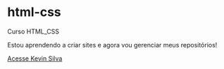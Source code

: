 # html-css
 Curso HTML_CSS

Estou aprendendo a criar sites e agora vou gerenciar meus repositórios!

<a href="https://kevinsilva2023.github.io/html-css/Projetos/menu-kevin-silva">Acesse Kevin Silva </a>

